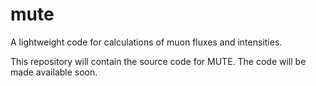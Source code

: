 # mute
A lightweight code for calculations of muon fluxes and intensities.

This repository will contain the source code for MUTE. The code will be made available soon.
